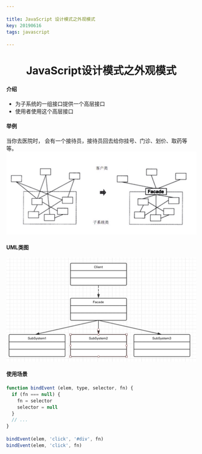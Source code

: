 ```yaml
---

title: JavaScript 设计模式之外观模式
key: 20190616
tags: javascript

---
```


<center><h1>JavaScript设计模式之外观模式</h1></center>

#### 介绍
- 为子系统的一组接口提供一个高层接口
- 使用者使用这个高层接口
#### 举例
当你去医院时， 会有一个接待员，接待员回去给你挂号、门诊、划价、取药等等。
![外观模式详解图](https://github.com/lele3/markDownImages/blob/master/images/%E8%AE%BE%E8%AE%A1%E6%A8%A1%E5%BC%8F/%E5%A4%96%E8%A7%82%E6%A8%A1%E5%BC%8F%E8%AF%A6%E8%A7%A3%E5%9B%BE.jpg)
#### UML类图
![外观模式UML类图](https://raw.githubusercontent.com/lele3/markDownImages/master/images/%E8%AE%BE%E8%AE%A1%E6%A8%A1%E5%BC%8F/%E5%A4%96%E8%A7%82%E6%A8%A1%E5%BC%8FUML%E7%B1%BB%E5%9B%BE.jpg)

#### 使用场景

```javascript
function bindEvent (elem, type, selector, fn) {
  if (fn === null) {
    fn = selector
    selector = null
  }
  // ...
}

bindEvent(elem, 'click', '#div', fn)
bindEvent(elem, 'click', fn)
```